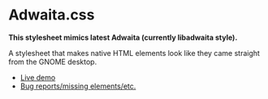 # Adwaita.css

**This stylesheet mimics latest Adwaita (currently libadwaita style).**

A stylesheet that makes native HTML elements look like they came straight from the GNOME
desktop.

* [Live demo](https://tylerms887.github.io/adwaita.css)
* [Bug reports/missing elements/etc.](https://github.com/TylerMS887/adwaita.css/issues)

